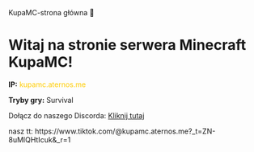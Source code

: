 <!DOCTYPE html>
<html lang="pl">
<head>
    <meta charset="UTF-8">
    <meta name="viewport" content="width=device-width, initial-scale=1.0">
    KupaMC-strona główna
    💩
</head>
<body>
    <h1>Witaj na stronie serwera Minecraft KupaMC!</h1>
    <p><strong>IP:</strong> <span style="color:#ffcc00;">kupamc.aternos.me</span></p>
    <p><strong>Tryby gry:</strong> Survival</p>
    <p>Dołącz do naszego Discorda: <a href="https://discord.gg/ETPSX8Qw" target="_blank">Kliknij tutaj</a></p>
    nasz tt:
https://www.tiktok.com/@kupamc.aternos.me?_t=ZN-8uMlQHtIcuk&_r=1
</body>
</html>

